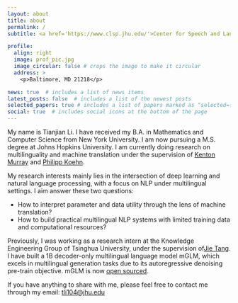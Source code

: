 ```yaml
---
layout: about
title: about
permalink: /
subtitle: <a href='https://www.clsp.jhu.edu/'>Center for Speech and Language Processing</a>,  <a href='https://www.jhu.edu/'>Johns Hopkins University</a>

profile:
  align: right
  image: prof_pic.jpg
  image_circular: false # crops the image to make it circular
  address: >
    <p>Baltimore, MD 21218</p>

news: true  # includes a list of news items
latest_posts: false  # includes a list of the newest posts
selected_papers: true # includes a list of papers marked as "selected={true}"
social: true  # includes social icons at the bottom of the page
---
```


My name is Tianjian Li. I have received my B.A. in Mathematics and Computer Science from New York University. I am now pursuing a M.S. degree at Johns Hopkins University. I am currently doing research on multilinguality and machine translation under the supervision of [Kenton Murray](https://kentonmurray.com/) and [Philipp Koehn](https://www.cs.jhu.edu/~phi/).

My research interests mainly lies in the intersection of deep learning and natural language processing, with a focus on NLP under multilingual settings. I aim answer these two questions:

- How to interpret parameter and data utility through the lens of machine translation?
- How to build practical multilingual NLP systems with limited training data and computational resources?

Previously, I was working as a research intern at the Knowledge Engineering Group of Tsinghua University, under the supervision of[Jie Tang](http://keg.cs.tsinghua.edu.cn/jietang/). I have built a 1B decoder-only multilingual language model mGLM, which excels in multilingual generation tasks due to its autoregressive denoising pre-train objective. mGLM is now [open sourced](https://github.com/THUDM/Multilingual-GLM).

If you have anything to share with me, please feel free to contact me through my email: tli104@jhu.edu

